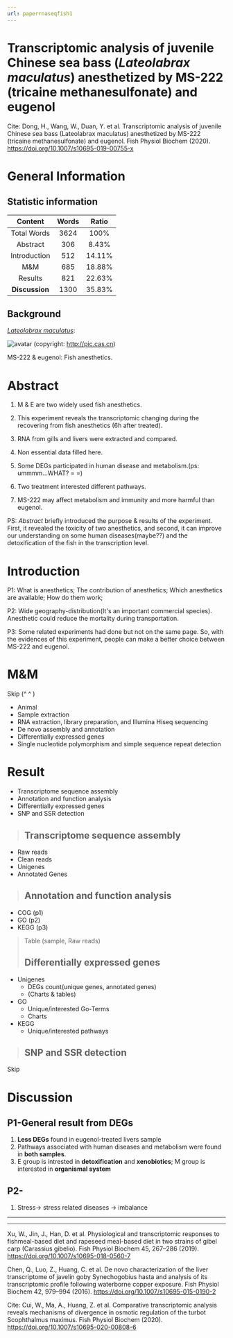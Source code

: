 ```yaml
---
url: paperrnaseqfish1
---
```


# Transcriptomic analysis of juvenile Chinese sea bass (*Lateolabrax maculatus*) anesthetized by MS-222 (tricaine methanesulfonate) and eugenol


Cite: Dong, H., Wang, W., Duan, Y. et al. Transcriptomic analysis of juvenile Chinese sea bass (Lateolabrax maculatus) anesthetized by MS-222 (tricaine methanesulfonate) and eugenol. Fish Physiol Biochem (2020). https://doi.org/10.1007/s10695-019-00755-x



# General Information
## Statistic information

|Content|Words|Ratio|
|:--:|:--:|:--:|
|Total Words|3624|100%|
|Abstract|306|8.43%|
|Introduction|512|14.11%|
|M&M|685|18.88%|
|Results|821|22.63%|
|**Discussion**|1300|35.83%|

## Background

[*Lateolabrax maculatus*](https://baike.baidu.com/item/%E8%8A%B1%E9%B2%88/901118?fromtitle=%E4%B8%AD%E5%9B%BD%E8%8A%B1%E9%B2%88&fromid=9645483):

![avatar](http://m.qpic.cn/psc?/V12yEYVQ115d6d/PH*WNmm91dtUAbGDTrti4QL8R.ktu3X7BJDL02jmjA*XIDyh7*.gFdYmEl7FFvTGBwaPM.fYmAF83sghSqkqug!!/b&bo=gALqAAAAAAARB1g!&rf=viewer_4)
(copyright: http://pic.cas.cn)

MS-222 & eugenol: Fish anesthetics.

# Abstract

1. M & E are two widely used fish anesthetics.

2. This experiment reveals the transcriptomic changing during the recovering from fish anesthetics (6h after treated).

3. RNA from gills and livers were extracted and compared.

4. Non essential data filled here.

5. Some DEGs participated in human disease and metabolism.(ps: ummmm...WHAT? = =)

6. Two treatment interested different pathways.

7. MS-222 may affect metabolism and immunity and more harmful than eugenol.


PS: *Abstract* briefly introduced the purpose & results of the experiment. First, it revealed the toxicity of two anesthetics, and second, it can improve our understanding on some human diseases(maybe??) and the detoxification of the fish in the transcription level.

# Introduction

P1: What is anesthetics; The contribution of anesthetics; Which anesthetics are available; How do them work;  

P2: Wide geography-distribution(It's an important commercial species). Anesthetic could reduce the mortality during transportation.

P3: Some related experiments had done but not on the same page. So, with the evidences of this experiment, people can make a better choice between MS-222 and eugenol.  

# M&M
Skip (^ ^ )
- Animal
- Sample extraction
- RNA extraction, library preparation, and Illumina Hiseq
sequencing
- De novo assembly and annotation
- Differentially expressed genes
- Single nucleotide polymorphism and simple sequence
repeat detection

# Result
- Transcriptome sequence assembly
- Annotation and function analysis
- Differentially expressed genes
- SNP and SSR detection

>## Transcriptome sequence assembly
  - Raw reads
  - Clean reads
  - Unigenes
  - Annotated Genes
>
>## Annotation and function analysis
- COG (p1)
- GO (p2)
- KEGG (p3)  
>
>Table (sample, Raw reads)
> ## Differentially expressed genes
- Unigenes  
  - DEGs count(unique genes, annotated genes)
  - (Charts & tables)
- GO
  - Unique/interested  Go-Terms
  - Charts
- KEGG
  - Unique/interested pathways  
>
>## SNP and SSR detection
Skip

# Discussion

## P1-General result from DEGs
1. **Less DEGs** found in eugenol-treated livers sample
2. Pathways associated with human diseases and metabolism were found in **both samples**.  
3. E group is intrested in **detoxification** and **xenobiotics**; M group is interested in **organismal system**

## P2-
1. Stress-> stress related diseases -> imbalance















---

---

Xu, W., Jin, J., Han, D. et al. Physiological and transcriptomic responses to fishmeal-based diet and rapeseed meal-based diet in two strains of gibel carp (Carassius gibelio). Fish Physiol Biochem 45, 267–286 (2019). https://doi.org/10.1007/s10695-018-0560-7

Chen, Q., Luo, Z., Huang, C. et al. De novo characterization of the liver transcriptome of javelin goby Synechogobius hasta and analysis of its transcriptomic profile following waterborne copper exposure. Fish Physiol Biochem 42, 979–994 (2016). https://doi.org/10.1007/s10695-015-0190-2

Cite: Cui, W., Ma, A., Huang, Z. et al. Comparative transcriptomic analysis reveals mechanisms of divergence in osmotic regulation of the turbot Scophthalmus maximus. Fish Physiol Biochem (2020). https://doi.org/10.1007/s10695-020-00808-6
